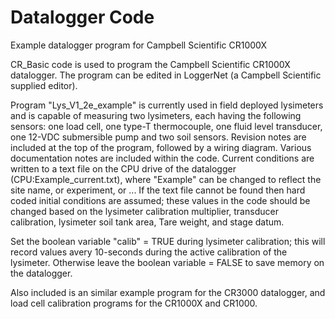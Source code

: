 # Datalogger Code
 Example datalogger program for Campbell Scientific CR1000X

CR_Basic code is used to program the Campbell Scientific CR1000X datalogger.  The program can be edited in LoggerNet (a Campbell Scientific supplied editor).

Program "Lys_V1_2e_example" is currently used in field deployed lysimeters and is capable of measuring two lysimeters, each having the following sensors: one load cell, one type-T thermocouple, one fluid level transducer, one 12-VDC submersible pump and two soil sensors.
Revision notes are included at the top of the program, followed by a wiring diagram.  Various documentation notes are included within the code.
Current conditions are written to a text file on the CPU drive of the datalogger (CPU:Example_current.txt), where "Example" can be changed to reflect the site name, or experiment, or ...  If the text file cannot be found then hard coded initial conditions are assumed; these values in the code should be changed based on the lysimeter calibration multiplier, transducer calibration, lysimeter soil tank area, Tare weight, and stage datum.

Set the boolean variable "calib" = TRUE during lysimeter calibration; this will record values avery 10-seconds during the active calibration of the lysimeter.  Otherwise leave the boolean variable = FALSE to save memory on the datalogger.

Also included is an similar example program for the CR3000 datalogger, and  load cell calibration programs for the CR1000X and CR1000.
